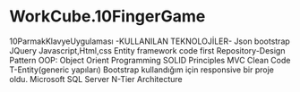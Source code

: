 # WorkCube.10FingerGame
10ParmakKlavyeUygulaması
-KULLANILAN TEKNOLOJİLER-
Json
bootstrap
JQuery
Javascript,Html,css
Entity framework code first
Repository-Design Pattern
OOP: Object Orient Programming
SOLID Principles
MVC
Clean Code
T-Entity(generic yapıları)
Bootstrap kullandığım için responsive bir proje oldu.
Microsoft SQL Server 
N-Tier Architecture
